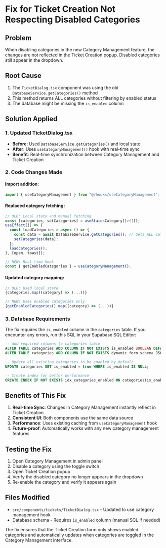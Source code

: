 # Fix for Ticket Creation Not Respecting Disabled Categories

## Problem
When disabling categories in the new Category Management feature, the changes are not reflected in the Ticket Creation popup. Disabled categories still appear in the dropdown.

## Root Cause
1. The `TicketDialog.tsx` component was using the old `DatabaseService.getCategories()` method
2. This method returns ALL categories without filtering by enabled status
3. The database might be missing the `is_enabled` column

## Solution Applied

### 1. Updated TicketDialog.tsx
- **Before**: Used `DatabaseService.getCategories()` and local state
- **After**: Uses `useCategoryManagement()` hook with real-time sync
- **Benefit**: Real-time synchronization between Category Management and Ticket Creation

### 2. Code Changes Made

#### Import addition:
```typescript
import { useCategoryManagement } from "@/hooks/useCategoryManagement";
```

#### Replaced category fetching:
```typescript
// OLD: Local state and manual fetching
const [categories, setCategories] = useState<Category[]>([]);
useEffect(() => {
  const loadCategories = async () => {
    const data = await DatabaseService.getCategories(); // Gets ALL categories
    setCategories(data);
  };
  loadCategories();
}, [open, toast]);

// NEW: Real-time hook
const { getEnabledCategories } = useCategoryManagement();
```

#### Updated category mapping:
```typescript
// OLD: Used local state
{categories.map((category) => (...))}

// NEW: Uses enabled categories only
{getEnabledCategories().map((category) => (...))}
```

### 3. Database Requirements

The fix requires the `is_enabled` column in the `categories` table. If you encounter any errors, run this SQL in your Supabase SQL Editor:

```sql
-- Add required columns to categories table
ALTER TABLE categories ADD COLUMN IF NOT EXISTS is_enabled BOOLEAN DEFAULT true;
ALTER TABLE categories ADD COLUMN IF NOT EXISTS dynamic_form_schema JSONB;

-- Update all existing categories to be enabled by default
UPDATE categories SET is_enabled = true WHERE is_enabled IS NULL;

-- Create index for better performance
CREATE INDEX IF NOT EXISTS idx_categories_enabled ON categories(is_enabled);
```

## Benefits of This Fix

1. **Real-time Sync**: Changes in Category Management instantly reflect in Ticket Creation
2. **Consistent UI**: Both components use the same data source
3. **Performance**: Uses existing caching from `useCategoryManagement` hook
4. **Future-proof**: Automatically works with any new category management features

## Testing the Fix

1. Open Category Management in admin panel
2. Disable a category using the toggle switch
3. Open Ticket Creation popup
4. Verify the disabled category no longer appears in the dropdown
5. Re-enable the category and verify it appears again

## Files Modified

- `src/components/tickets/TicketDialog.tsx` - Updated to use category management hook
- Database schema - Requires `is_enabled` column (manual SQL if needed)

The fix ensures that the Ticket Creation form only shows enabled categories and automatically updates when categories are toggled in the Category Management interface. 